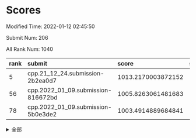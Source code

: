 # Scores

Modified Time: 2022-01-12 02:45:50

Submit Num: 206

All Rank Num: 1040

| rank |               submit               |       score        |       sigma        | pk_num |
| :--- | :--------------------------------- | :----------------- | :----------------- | :----- |
| 5    | cpp.21_12_24.submission-2b2ea0d7   | 1013.2170003872152 | 1.6239766092862375 | 21     |
| 56   | cpp.2022_01_09.submission-816672bd | 1005.8263061481683 | 1.4067286654108384 | 19     |
| 78   | cpp.2022_01_09.submission-5b0e3de2 | 1003.4914889684841 | 1.4404079653232542 | 18     |


<details>
<summary>全部</summary>

| rank |                 submit                 |       score        |       sigma        | pk_num |
| :--- | :------------------------------------- | :----------------- | :----------------- | :----- |
| 1    | gobigger.level_3.submission_level_3_44 | 1014.6636646899152 | 1.8141401030122364 | 20     |
| 2    | gobigger.level_3.submission_level_3_1  | 1013.593265697546  | 1.6308434194663761 | 20     |
| 3    | gobigger.level_3.submission_level_3_36 | 1013.3729008187271 | 1.6512063068337735 | 23     |
| 4    | gobigger.level_3.submission_level_3_26 | 1013.2228765966594 | 1.6679667204563542 | 18     |
| 5    | cpp.21_12_24.submission-2b2ea0d7       | 1013.2170003872152 | 1.6239766092862375 | 21     |
| 6    | gobigger.level_3.submission_level_3_4  | 1013.1155777711309 | 1.6719493874568285 | 19     |
| 7    | gobigger.level_3.submission_level_3_14 | 1013.0160867448781 | 1.7924961023087866 | 18     |
| 8    | gobigger.level_3.submission_level_3_29 | 1012.747492915887  | 1.74964049492245   | 19     |
| 9    | gobigger.level_3.submission_level_3_18 | 1012.1637638012338 | 1.496253218566229  | 20     |
| 10   | gobigger.level_3.submission_level_3_35 | 1012.1133223621398 | 1.4457716180539855 | 23     |
| 11   | gobigger.level_3.submission_level_3_2  | 1012.0675326736563 | 1.6550639017611677 | 17     |
| 12   | gobigger.level_3.submission_level_3_11 | 1011.9968721920627 | 1.6093022275894657 | 20     |
| 13   | gobigger.level_3.submission_level_3_27 | 1011.9958740065889 | 1.6855610960990628 | 19     |
| 14   | gobigger.level_3.submission_level_3_22 | 1011.9898761753412 | 1.6004362989235768 | 18     |
| 15   | gobigger.level_3.submission_level_3_12 | 1011.9012155687316 | 1.5489156268281286 | 22     |
| 16   | gobigger.level_3.submission_level_3_19 | 1011.8515952456563 | 1.5349860730119516 | 21     |
| 17   | gobigger.level_3.submission_level_3_15 | 1011.6238540136155 | 1.4804878470260507 | 23     |
| 18   | gobigger.level_3.submission_level_3_37 | 1011.4132882122578 | 1.5051001716692545 | 23     |
| 19   | gobigger.level_3.submission_level_3_46 | 1011.4086253273092 | 1.5088775373083174 | 21     |
| 20   | gobigger.level_3.submission_level_3_28 | 1011.1370196649808 | 1.7878398104184228 | 18     |
| 21   | gobigger.level_3.submission_level_3_40 | 1010.9799669645112 | 1.45297183773016   | 19     |
| 22   | gobigger.level_3.submission_level_3_21 | 1010.9550272248085 | 1.4779463533797645 | 22     |
| 23   | gobigger.level_3.submission_level_3_0  | 1010.9035567863855 | 1.4226732263154933 | 22     |
| 24   | gobigger.level_3.submission_level_3_32 | 1010.8233955394592 | 1.4417896115482216 | 20     |
| 25   | gobigger.level_3.submission_level_3_25 | 1010.8152045192949 | 1.753958213274913  | 18     |
| 26   | gobigger.level_3.submission_level_3_38 | 1010.7951729317077 | 1.5765745290653328 | 18     |
| 27   | gobigger.level_3.submission_level_3_23 | 1010.7772680479624 | 1.5640155672981262 | 22     |
| 28   | gobigger.level_3.submission_level_3_7  | 1010.7037538910605 | 1.7589898302064144 | 17     |
| 29   | gobigger.level_3.submission_level_3_17 | 1010.417641794218  | 1.483477479510165  | 21     |
| 30   | gobigger.level_3.submission_level_3_30 | 1010.0459619048657 | 1.532775261952424  | 20     |
| 31   | gobigger.level_3.submission_level_3_13 | 1010.0188141530605 | 1.586878173420625  | 20     |
| 32   | gobigger.level_3.submission_level_3_45 | 1010.0031466975834 | 1.5302466085829594 | 22     |
| 33   | gobigger.level_3.submission_level_3_3  | 1009.871506070089  | 1.411258428787594  | 25     |
| 34   | gobigger.level_3.submission_level_3_6  | 1009.84539689949   | 1.336710019026003  | 25     |
| 35   | gobigger.level_3.submission_level_3_47 | 1009.8193580319557 | 1.3874721235030345 | 23     |
| 36   | gobigger.level_3.submission_level_3_34 | 1009.7765203541032 | 1.7224562681236124 | 17     |
| 37   | gobigger.level_3.submission_level_3_20 | 1009.5582835745075 | 1.4232955053758014 | 20     |
| 38   | gobigger.level_3.submission_level_3_43 | 1009.0918479320062 | 1.4781632298046832 | 20     |
| 39   | gobigger.level_3.submission_level_3_8  | 1009.0171248305156 | 1.4548328295224442 | 20     |
| 40   | gobigger.level_3.submission_level_3_49 | 1009.0017041994412 | 1.313897640036106  | 22     |
| 41   | gobigger.level_3.submission_level_3_5  | 1008.9166292726007 | 1.5086125573474352 | 20     |
| 42   | gobigger.level_3.submission_level_3_48 | 1008.820192558087  | 1.5715887671462208 | 18     |
| 43   | gobigger.level_3.submission_level_3_31 | 1008.7501196840745 | 1.5257640556191006 | 23     |
| 44   | gobigger.level_3.submission_level_3_16 | 1008.6679783534576 | 1.4436605327350538 | 21     |
| 45   | gobigger.level_3.submission_level_3_42 | 1008.64047941404   | 1.4679525014011545 | 21     |
| 46   | gobigger.level_3.submission_level_3_10 | 1008.4882735805141 | 1.5123190397977997 | 19     |
| 47   | gobigger.level_3.submission_level_3_24 | 1008.3266606893052 | 1.5753599292763005 | 22     |
| 48   | gobigger.level_3.submission_level_3_33 | 1008.097690911265  | 1.4007917458662233 | 21     |
| 49   | gobigger.level_3.submission_level_3_41 | 1007.9238836468202 | 1.506938130091765  | 18     |
| 50   | gobigger.jsonzb.submission_level_4_0   | 1006.8703070800349 | 1.3060417993718798 | 22     |
| 51   | gobigger.level_3.submission_level_3_9  | 1006.863693930215  | 1.4525196336777235 | 21     |
| 52   | gobigger.level_3.submission_level_3_39 | 1006.7663986340966 | 1.4128538235945258 | 21     |
| 53   | gobigger.level_1.submission_level_1_9  | 1005.9435891816642 | 1.3752677903201997 | 20     |
| 54   | gobigger.level_1.submission_level_1_13 | 1005.8891825865657 | 1.3260135607384242 | 20     |
| 55   | gobigger.level_1.submission_level_1_35 | 1005.8703566953844 | 1.6062103211219578 | 17     |
| 56   | cpp.2022_01_09.submission-816672bd     | 1005.8263061481683 | 1.4067286654108384 | 19     |
| 57   | gobigger.level_1.submission_level_1_27 | 1005.5415684519323 | 1.4826320785703138 | 19     |
| 58   | gobigger.level_1.submission_level_1_47 | 1005.4571216793219 | 1.576824634792701  | 18     |
| 59   | gobigger.level_1.submission_level_1_16 | 1004.8813985791539 | 1.3984944529550551 | 19     |
| 60   | gobigger.level_1.submission_level_1_41 | 1004.8192141426209 | 1.4977044061737395 | 15     |
| 61   | gobigger.level_1.submission_level_1_44 | 1004.783434390128  | 1.4955821062470007 | 19     |
| 62   | gobigger.level_1.submission_level_1_45 | 1004.6086937841072 | 1.333240026667574  | 21     |
| 63   | gobigger.level_1.submission_level_1_2  | 1004.6058194423739 | 1.421154028241485  | 20     |
| 64   | gobigger.level_1.submission_level_1_25 | 1004.5551562607395 | 1.3938529003396833 | 20     |
| 65   | gobigger.level_1.submission_level_1_5  | 1004.5541906822632 | 1.373002876229363  | 21     |
| 66   | gobigger.level_1.submission_level_1_29 | 1004.4110516763353 | 1.3984505943870238 | 20     |
| 67   | gobigger.level_1.submission_level_1_43 | 1004.325015575496  | 1.2536859985637367 | 23     |
| 68   | gobigger.level_1.submission_level_1_42 | 1004.2650318331481 | 1.340652437252441  | 18     |
| 69   | gobigger.level_1.submission_level_1_8  | 1004.2322942535449 | 1.3385844452760516 | 22     |
| 70   | gobigger.level_1.submission_level_1_30 | 1004.1658015884037 | 1.3103139842322358 | 21     |
| 71   | gobigger.level_1.submission_level_1_21 | 1004.1147701616123 | 1.3518294846446355 | 23     |
| 72   | gobigger.level_1.submission_level_1_20 | 1003.9695759726644 | 1.3498386317907172 | 17     |
| 73   | gobigger.level_1.submission_level_1_36 | 1003.9689460887159 | 1.3153913567453996 | 23     |
| 74   | gobigger.level_1.submission_level_1_1  | 1003.9429603666653 | 1.477789127300589  | 19     |
| 75   | gobigger.level_1.submission_level_1_6  | 1003.73156369036   | 1.2916868086096327 | 24     |
| 76   | gobigger.level_1.submission_level_1_4  | 1003.7224959341082 | 1.2832671808587246 | 22     |
| 77   | gobigger.level_1.submission_level_1_22 | 1003.6448711500024 | 1.4392497503574706 | 17     |
| 78   | cpp.2022_01_09.submission-5b0e3de2     | 1003.4914889684841 | 1.4404079653232542 | 18     |
| 79   | gobigger.level_1.submission_level_1_11 | 1003.4566349469125 | 1.3242854969502367 | 21     |
| 80   | gobigger.level_1.submission_level_1_33 | 1003.3948198890786 | 1.4017007785823203 | 19     |
| 81   | gobigger.level_1.submission_level_1_31 | 1003.3313876344757 | 1.3941301765994312 | 19     |
| 82   | gobigger.level_1.submission_level_1_48 | 1003.1273129791721 | 1.320393585145534  | 19     |
| 83   | gobigger.level_1.submission_level_1_18 | 1003.045889999655  | 1.3802376961784415 | 21     |
| 84   | gobigger.level_1.submission_level_1_17 | 1002.9327530042295 | 1.3323727177512936 | 21     |
| 85   | gobigger.level_1.submission_level_1_39 | 1002.8731646510865 | 1.3315562498410862 | 21     |
| 86   | gobigger.level_1.submission_level_1_46 | 1002.6836535459842 | 1.4498655331123904 | 18     |
| 87   | gobigger.level_1.submission_level_1_3  | 1002.6627031204098 | 1.3021111157909748 | 22     |
| 88   | gobigger.level_1.submission_level_1_12 | 1002.6573204897809 | 1.4482124887399606 | 19     |
| 89   | gobigger.level_1.submission_level_1_38 | 1002.6135603907621 | 1.4898423673316585 | 18     |
| 90   | gobigger.level_1.submission_level_1_15 | 1002.5475341706735 | 1.4080668303217048 | 18     |
| 91   | gobigger.level_1.submission_level_1_34 | 1002.490654049841  | 1.415112563298027  | 18     |
| 92   | gobigger.level_1.submission_level_1_23 | 1002.398180622689  | 1.2927223298307124 | 22     |
| 93   | gobigger.level_1.submission_level_1_37 | 1002.316728093198  | 1.4680634497803504 | 19     |
| 94   | gobigger.level_1.submission_level_1_24 | 1002.2408446966532 | 1.3621125200242925 | 23     |
| 95   | gobigger.level_1.submission_level_1_0  | 1002.1978221773096 | 1.3375857669758993 | 20     |
| 96   | gobigger.level_1.submission_level_1_32 | 1002.0513136632601 | 1.336174149740717  | 21     |
| 97   | gobigger.level_1.submission_level_1_28 | 1002.0442901686438 | 1.266560649949245  | 24     |
| 98   | gobigger.level_1.submission_level_1_7  | 1002.0179406709038 | 1.3606290002300636 | 20     |
| 99   | gobigger.level_1.submission_level_1_14 | 1001.9538350688308 | 1.3628852745494116 | 20     |
| 100  | gobigger.level_1.submission_level_1_26 | 1001.8688298766152 | 1.5642491981334579 | 16     |
| 101  | gobigger.level_1.submission_level_1_49 | 1001.6840172468146 | 1.2512517367786236 | 25     |
| 102  | gobigger.level_1.submission_level_1_19 | 1001.6311423708448 | 1.3808190432396832 | 18     |
| 103  | gobigger.level_1.submission_level_1_10 | 1000.6241749815827 | 1.460900103231067  | 18     |
| 104  | gobigger.level_1.submission_level_1_40 | 999.3859344684489  | 1.4257466721533727 | 20     |
| 105  | gobigger.random.submission_random_46   | 998.2600526674566  | 1.3836077057228833 | 16     |
| 106  | gobigger.random.submission_random_0    | 997.9238989398247  | 1.2900692383943635 | 21     |
| 107  | gobigger.random.submission_random_1    | 997.7180810054884  | 1.3090924384964062 | 24     |
| 108  | gobigger.random.submission_random_13   | 997.4007011783212  | 1.1895438964883975 | 26     |
| 109  | gobigger.random.submission_random_19   | 997.3151493151818  | 1.4604465579384904 | 17     |
| 110  | gobigger.random.submission_random_17   | 997.2951401889222  | 1.415071283700201  | 16     |
| 111  | gobigger.random.submission_random_25   | 997.2837250769986  | 1.317001579319089  | 20     |
| 112  | gobigger.random.submission_random_8    | 997.2456622672239  | 1.2972599054022598 | 22     |
| 113  | gobigger.random.submission_random_6    | 997.1032817090295  | 1.3922272519692038 | 18     |
| 114  | gobigger.random.submission_random_40   | 997.0793640512492  | 1.2610843315045894 | 21     |
| 115  | gobigger.random.submission_random_31   | 997.0104836437732  | 1.3330356967225216 | 20     |
| 116  | gobigger.random.submission_random_44   | 996.9146484735295  | 1.3481492719687866 | 19     |
| 117  | gobigger.level_2.submission_level_2_49 | 996.8015092196297  | 1.3557382693897382 | 22     |
| 118  | gobigger.random.submission_random_48   | 996.798165387689   | 1.349376090116486  | 20     |
| 119  | gobigger.random.submission_random_49   | 996.7864836426713  | 1.3633591485212555 | 17     |
| 120  | gobigger.random.submission_random_18   | 996.744660886699   | 1.224752021511197  | 22     |
| 121  | gobigger.random.submission_random_22   | 996.7127435665055  | 1.1892795773576703 | 23     |
| 122  | gobigger.random.submission_random_20   | 996.6682032242396  | 1.330313211340172  | 22     |
| 123  | gobigger.level_2.submission_level_2_38 | 996.5515830635811  | 1.366558389694464  | 23     |
| 124  | gobigger.random.submission_random_26   | 996.5175801464993  | 1.3632666769514217 | 18     |
| 125  | gobigger.random.submission_random_14   | 996.51378215472    | 1.2938587204960177 | 22     |
| 126  | gobigger.level_2.submission_level_2_27 | 996.4946313046681  | 1.3103589817337948 | 20     |
| 127  | gobigger.random.submission_random_15   | 996.4775977846231  | 1.355510001046862  | 18     |
| 128  | gobigger.random.submission_random_5    | 996.3420634238186  | 1.291251675454015  | 21     |
| 129  | gobigger.random.submission_random_38   | 996.3385194676501  | 1.2923757506994997 | 23     |
| 130  | gobigger.random.submission_random_16   | 996.3190943605852  | 1.3992465804269463 | 18     |
| 131  | gobigger.random.submission_random_4    | 996.223104772658   | 1.29061350921804   | 21     |
| 132  | gobigger.random.submission_random_35   | 996.2018305869151  | 1.3203925368485556 | 23     |
| 133  | gobigger.random.submission_random_21   | 996.0555838614604  | 1.5745903484975063 | 17     |
| 134  | gobigger.random.submission_random_29   | 996.0504654603641  | 1.2473713084941205 | 21     |
| 135  | gobigger.random.submission_random_9    | 996.0370784801412  | 1.3990865512238921 | 19     |
| 136  | gobigger.random.submission_random_2    | 996.0336114996256  | 1.4277076822198056 | 19     |
| 137  | gobigger.random.submission_random_32   | 995.9996243356203  | 1.5080083876640606 | 17     |
| 138  | gobigger.random.submission_random_36   | 995.8937129082044  | 1.4172183081046295 | 20     |
| 139  | gobigger.random.submission_random_39   | 995.8055939688514  | 1.3278502887035233 | 21     |
| 140  | gobigger.level_2.submission_level_2_12 | 995.7205066178465  | 1.2420955840065926 | 24     |
| 141  | gobigger.random.submission_random_24   | 995.7036451759462  | 1.2647966307136864 | 22     |
| 142  | gobigger.random.submission_random_42   | 995.5408655698293  | 1.2733266084657344 | 23     |
| 143  | gobigger.random.submission_random_30   | 995.4637174216758  | 1.4156745681001244 | 18     |
| 144  | gobigger.level_2.submission_level_2_15 | 995.2818748502245  | 1.4334764108726008 | 21     |
| 145  | gobigger.level_2.submission_level_2_40 | 995.2578644508129  | 1.4383180329807215 | 20     |
| 146  | gobigger.random.submission_random_27   | 995.2300975091932  | 1.351234781810837  | 21     |
| 147  | gobigger.random.submission_random_34   | 995.2197462116717  | 1.338969149949895  | 23     |
| 148  | gobigger.random.submission_random_37   | 995.0394050727671  | 1.2819807247559374 | 24     |
| 149  | gobigger.random.submission_random_10   | 995.02008821744    | 1.3222512848898718 | 23     |
| 150  | gobigger.random.submission_random_41   | 994.9540638191656  | 1.5061927357558893 | 17     |
| 151  | gobigger.random.submission_random_3    | 994.931103549719   | 1.3207522526345987 | 20     |
| 152  | gobigger.random.submission_random_7    | 994.8781227669791  | 1.4893723518408022 | 16     |
| 153  | gobigger.random.submission_random_23   | 994.8667573746158  | 1.2828125170818634 | 21     |
| 154  | gobigger.level_2.submission_level_2_19 | 994.7624707237003  | 1.3152524313614646 | 22     |
| 155  | gobigger.random.submission_random_43   | 994.6768271718568  | 1.2836839582013384 | 21     |
| 156  | gobigger.random.submission_random_47   | 994.3972898758583  | 1.5079118118616983 | 19     |
| 157  | gobigger.random.submission_random_45   | 994.3333442174917  | 1.4197162308311235 | 17     |
| 158  | gobigger.random.submission_random_28   | 994.3234589996589  | 1.3172645743971867 | 21     |
| 159  | gobigger.level_2.submission_level_2_33 | 994.3224337457126  | 1.4202728080360574 | 19     |
| 160  | gobigger.level_2.submission_level_2_37 | 994.2856059901663  | 1.2724840523207457 | 26     |
| 161  | gobigger.level_2.submission_level_2_31 | 994.2212974818789  | 1.329745030797638  | 21     |
| 162  | gobigger.random.submission_random_12   | 994.1706064478112  | 1.568156507464421  | 19     |
| 163  | gobigger.random.submission_random_33   | 994.1198951286127  | 1.3663112035773908 | 21     |
| 164  | gobigger.level_2.submission_level_2_34 | 994.076716766603   | 1.454337211661513  | 20     |
| 165  | gobigger.level_2.submission_level_2_32 | 994.0638674553883  | 1.4130206556091258 | 20     |
| 166  | gobigger.level_2.submission_level_2_29 | 993.9642034019606  | 1.7391381419054404 | 15     |
| 167  | gobigger.level_2.submission_level_2_11 | 993.832677744532   | 1.334886706104899  | 24     |
| 168  | gobigger.level_2.submission_level_2_25 | 993.7861701983766  | 1.4089119092369047 | 23     |
| 169  | gobigger.level_2.submission_level_2_16 | 993.7606893255684  | 1.4489615606906314 | 20     |
| 170  | gobigger.level_2.submission_level_2_36 | 993.740217533297   | 1.2631021295763991 | 25     |
| 171  | gobigger.level_2.submission_level_2_17 | 993.7061500821112  | 1.3645551465072887 | 22     |
| 172  | gobigger.level_2.submission_level_2_7  | 993.5539708101904  | 1.2912955958425434 | 28     |
| 173  | gobigger.level_2.submission_level_2_26 | 993.5222846044775  | 1.3915215307457114 | 22     |
| 174  | gobigger.level_2.submission_level_2_6  | 993.480203176174   | 1.5349106031785638 | 17     |
| 175  | gobigger.level_2.submission_level_2_43 | 993.4728372411595  | 1.4019718012921902 | 17     |
| 176  | gobigger.level_2.submission_level_2_35 | 993.3707399221717  | 1.339342643306406  | 20     |
| 177  | gobigger.level_2.submission_level_2_28 | 993.342213054635   | 1.4914157624068123 | 22     |
| 178  | gobigger.level_2.submission_level_2_42 | 992.9481782691598  | 1.3996979231480773 | 23     |
| 179  | gobigger.level_2.submission_level_2_5  | 992.8417877575818  | 1.7008754985975947 | 16     |
| 180  | gobigger.level_2.submission_level_2_46 | 992.772850681147   | 1.4129463395683954 | 21     |
| 181  | gobigger.random.submission_random_11   | 992.7196169786874  | 1.3609447948392401 | 23     |
| 182  | gobigger.level_2.submission_level_2_2  | 992.457599806149   | 1.492835299606654  | 21     |
| 183  | gobigger.level_2.submission_level_2_20 | 992.4005224200582  | 1.587276969108005  | 17     |
| 184  | gobigger.level_2.submission_level_2_1  | 992.395917144599   | 1.6277101154162608 | 21     |
| 185  | gobigger.level_2.submission_level_2_21 | 992.3930484399613  | 1.3943187493957927 | 20     |
| 186  | gobigger.level_2.submission_level_2_24 | 992.307619341546   | 1.5305116464090518 | 19     |
| 187  | gobigger.level_2.submission_level_2_10 | 992.2959237322601  | 1.4250185284499428 | 21     |
| 188  | gobigger.level_2.submission_level_2_0  | 992.2475280296107  | 1.4294945194052853 | 19     |
| 189  | gobigger.level_2.submission_level_2_44 | 992.205265503416   | 1.4311754359874014 | 19     |
| 190  | gobigger.level_2.submission_level_2_18 | 991.3858745302326  | 1.4476693321374448 | 24     |
| 191  | gobigger.level_2.submission_level_2_14 | 991.3425644052735  | 1.3728580305027247 | 20     |
| 192  | gobigger.level_2.submission_level_2_47 | 991.2958675044823  | 1.5580647582180398 | 17     |
| 193  | gobigger.level_2.submission_level_2_3  | 991.1429344202999  | 1.62098861892759   | 17     |
| 194  | gobigger.level_2.submission_level_2_23 | 990.9877548009217  | 1.5931235312506289 | 18     |
| 195  | gobigger.level_2.submission_level_2_39 | 990.9835446721609  | 1.5962025948560514 | 20     |
| 196  | gobigger.level_2.submission_level_2_13 | 990.7943716541012  | 1.818203057201165  | 17     |
| 197  | gobigger.level_2.submission_level_2_8  | 990.5964149095587  | 1.7058067372419454 | 18     |
| 198  | gobigger.level_2.submission_level_2_30 | 990.5613149973698  | 1.3646901643679825 | 22     |
| 199  | gobigger.level_2.submission_level_2_48 | 990.3913979675776  | 1.5701821663822113 | 19     |
| 200  | gobigger.level_2.submission_level_2_4  | 990.0914738856094  | 1.640484097922516  | 20     |
| 201  | gobigger.level_2.submission_level_2_22 | 990.0243453838541  | 1.5402303455345403 | 21     |
| 202  | gobigger.level_2.submission_level_2_41 | 987.7972299942884  | 1.8825573439886656 | 14     |
| 203  | gobigger.none.submission_none_1        | 987.1919881724804  | 1.8061144457340235 | 18     |
| 204  | gobigger.level_2.submission_level_2_45 | 987.0893293973038  | 1.7214512157990103 | 20     |
| 205  | gobigger.level_2.submission_level_2_9  | 986.7064710315884  | 1.940796506350118  | 19     |
| 206  | gobigger.none.submission_none_0        | 979.0222871612787  | 2.4311322106902886 | 17     |

</details>
